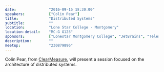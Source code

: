 ```yaml
---
date:               "2016-09-15 18:30:00"
speakers:           ["Colin Pear"]
title:              "Distributed Systems"
subtitle:           ""
location:           "Lone Star College - Montgomery"
location-detail:    "MC-G G123"
sponsors:           ["Lonestar Montgomery College", "JetBrains", "Telerik"]
description:        ""
meetup:             "230879896"
---
```

Colin Pear, from [ClearMeasure](http://www.clear-measure.com), will present a session focused on the 
architecture of distributed systems.

